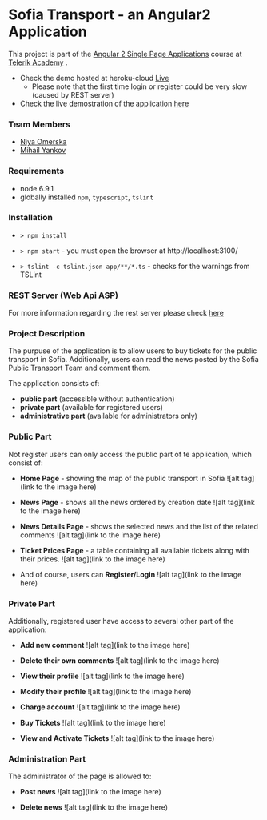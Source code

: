 # **Sofia Transport - an Angular2 Application**

This project is part of the [Angular 2 Single Page Applications](https://telerikacademy.com/Courses/Courses/Details/391) course at [Telerik Academy](https://telerikacademy.com/) .

 - Check the demo hosted at heroku-cloud [Live](http://ticketing-system-ng2.herokuapp.com/)
	 - Please note that the first time login or register could be very slow (caused by REST server)
 - Check the live demostration of the application [here](https://www.youtube.com/watch?v=jplqfLO8BBg&feature=youtu.be)



### Team Members
- [Niya Omerska](https://github.com/medeaohm) 
- [Mihail Yankov](https://github.com/M-Yankov)

### Requirements
- node 6.9.1
- globally installed `npm`, `typescript`, `tslint`

### Installation 
- `> npm install`
- `> npm start` - you must open the browser at http://localhost:3100/

- `> tslint -c tslint.json app/**/*.ts` - checks for the warnings from TSLint

### REST Server (Web Api ASP)

For more information regarding the rest server please check  [here](https://github.com/NoFearForBeer/Angular2-Team-Project/blob/master/REST%20Server.md) 

### Project Description
The purpuse of the application is to allow users to buy tickets for the public transport in Sofia. Additionally, users can read the news posted by the Sofia Public Transport Team and comment them.

The application consists of:

- **public part** (accessible without authentication)
- **private part** (available for registered users)
- **administrative part** (available for administrators only)
    
### Public Part
Not register users can only access the public part of te application, which consist of:

- **Home Page**  - showing the map of the public transport in Sofia
    ![alt tag](link to the image here)

- **News Page** - shows all the news ordered by creation date 
    ![alt tag](link to the image here)
    
- **News Details Page** - shows the selected news and the list of the related comments
![alt tag](link to the image here)

- **Ticket Prices Page** - a table containing all available tickets along with their prices. 
![alt tag](link to the image here)

- And of course, users can **Register/Login**
    ![alt tag](link to the image here)


### Private Part
Additionally, registered user have access to several other part of the application:

- **Add new comment** 
    ![alt tag](link to the image here)

- **Delete their own comments** 
	![alt tag](link to the image here)

- **View their profile** 
	![alt tag](link to the image here)
	
- **Modify their profile** 
	![alt tag](link to the image here)
	
- **Charge account** 
	![alt tag](link to the image here)
	
- **Buy Tickets** 
	![alt tag](link to the image here) 

- **View and Activate Tickets** 
	![alt tag](link to the image here)   

### Administration Part
The administrator of the page is allowed to:

- **Post news**
	![alt tag](link to the image here)   

- **Delete news**
	![alt tag](link to the image here)   
	
